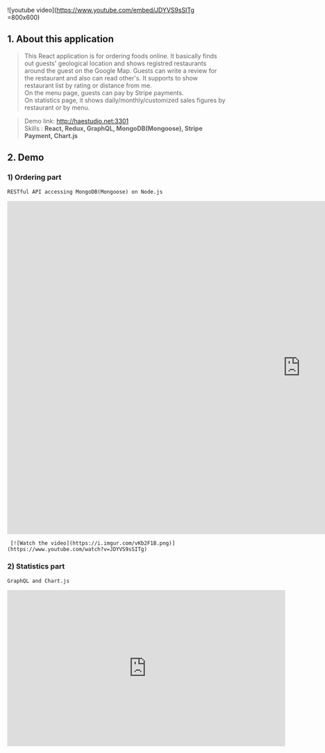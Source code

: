 ![youtube video](https://www.youtube.com/embed/JDYVS9sSITg =800x600)




## 1. About this application  
 >This React application is for ordering foods online. It basically finds out guests' geological location and shows registred restaurants around the guest on the Google Map. Guests can write a review for the restaurant and also can read other's. It supports to show restaurant list by rating or distance from me.  
 >On the menu page, guests can pay by Stripe payments.  
 >On statistics page, it shows daily/monthly/customized sales figures by restaurant or by menu.  
  
 >Demo link: <http://haestudio.net:3301>  
 >Skills : **React, Redux, GraphQL, MongoDB(Mongoose), Stripe Payment, Chart.js**
## 2. Demo
###  1) Ordering part
    RESTful API accessing MongoDB(Mongoose) on Node.js

<iframe width="1350" height="768" src="https://www.youtube.com/embed/JDYVS9sSITg" frameborder="0" allow="accelerometer; autoplay; encrypted-media; gyroscope; picture-in-picture" allowfullscreen></iframe>

     [![Watch the video](https://i.imgur.com/vKb2F1B.png)](https://www.youtube.com/watch?v=JDYVS9sSITg)

###  2) Statistics part
    GraphQL and Chart.js
   <iframe width="640" height="360" src="https://www.youtube.com/watch?v=cJ_F-wEjnx0" frameborder="0" gesture="media" allowfullscreen=""></iframe>

